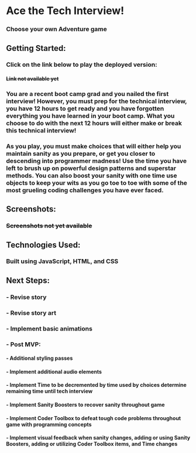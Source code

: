 # Ace the Tech Interview!

### Choose your own Adventure game

## Getting Started:

### Click on the link below to play the deployed version:

#### ~~Link not available yet~~
### You are a recent boot camp grad and you nailed the first interview! However, you must prep for the technical interview, you have 12 hours to get ready and you have forgotten everything you have learned in your boot camp. What you choose to do with the next 12 hours will either make or break this technical interview!

### As you play, you must make choices that will either help you maintain sanity as you prepare, or get you closer to descending into programmer madness! Use the time you have left to brush up on powerful design patterns and superstar methods. You can also boost your sanity with one time use objects to keep your wits as you go toe to toe with some of the most grueling coding challenges you have ever faced.

## Screenshots:

### ~~Screenshots not yet available~~

## Technologies Used:

### Built using JavaScript, HTML, and CSS

## Next Steps:

### - Revise story
### - Revise story art
### - Implement basic animations

### - Post MVP:
####    - Additional styling passes
####    - Implement additional audio elements
####    - Implement Time to be decremented by time used by choices determine remaining time until tech interview
####    - Implement Sanity Boosters to recover sanity throughout game
####    - Implement Coder Toolbox to defeat tough code problems throughout game with programming concepts
####    - Implement visual feedback when sanity changes, adding or using Sanity Boosters, adding or utilizing Coder Toolbox items, and Time changes